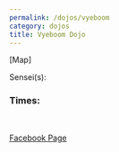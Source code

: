 ```yaml
---
permalink: /dojos/vyeboom
category: dojos
title: Vyeboom Dojo
---
```


[Map]

Sensei(s): 

### Times:

<br>

[Facebook Page](https://www.facebook.com/Samurai-Karate-Vyeboom-739151739448725)
